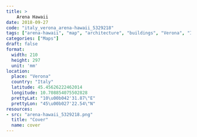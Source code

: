 ```yaml
---
title: > 
    Arena Hawaii
date: 2018-09-27
code: "italy_verona_arena-hawaii_5329218"
tags: ["arena-hawaii", "map", "architecture", "buildings", "Verona", "Italy"]
categories: ["Maps"]
draft: false
format:
  width: 210
  height: 297
  unit: 'mm'
location:
  place: "Verona"
  country: "Italy"
  latitude: 45.45626222462014
  longitude: 10.708854075502828
  prettyLat: "10\u00b042'31.87\"E"
  prettyLon: "45\u00b027'22.54\"N"
resources:
- src: "arena-hawaii_5329218.png"
  title: "Cover"
  name: cover
---
```

